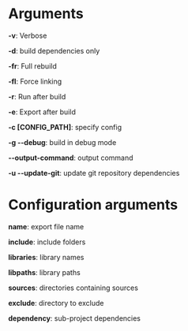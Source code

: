 # Arguments
<b>-v</b>: Verbose

<b>-d</b>: build dependencies only

<b>-fr</b>: Full rebuild

<b>-fl</b>: Force linking

<b>-r</b>: Run after build

<b>-e</b>: Export after build

<b>-c [CONFIG_PATH]</b>: specify config

<b>-g --debug</b>: build in debug mode

<b>--output-command</b>: output command

<b>-u --update-git</b>: update git repository dependencies

# Configuration arguments

<b>name</b>: export file name

<b>include</b>: include folders

<b>libraries</b>: library names

<b>libpaths</b>: library paths

<b>sources</b>: directories containing sources

<b>exclude</b>: directory to exclude

<b>dependency</b>: sub-project dependencies